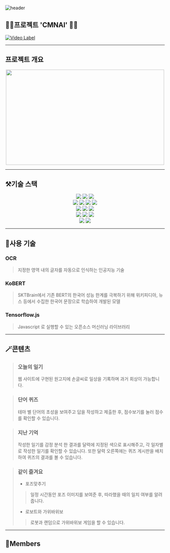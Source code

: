 ![header](https://capsule-render.vercel.app/api?type=waving&color=gradient&customColorList=10&height=350&section=header&text=CMNAI&fontSize=90&desc=노인%20치매%20예방%20및%20재활%20프로그램&descSize=25&descAlignY=75)

## 👴🏻프로젝트 'CMNAI' 👵🏻


[![Video Label](http://img.youtube.com/vi/-zNDuX9tTr8/0.jpg)](https://youtu.be/-zNDuX9tTr8)
 
---
## 프로젝트 개요
<div align="center">
 <img src="https://github.com/mstar23/CMNAI_proj/assets/79824241/eadc74e1-a27b-497a-8fd9-1944d3d994be" width="500" height="300"/>
</div>



---
## ⚒️기술 스택
<div align="center">
  <img src="https://img.shields.io/badge/pycharm-000000?style=for-the-badge&logo=pycharm&logoColor=white">
  <img src="https://img.shields.io/badge/django-092E20?style=for-the-badge&logo=django&logoColor=white">
  <img src="https://img.shields.io/badge/datagrip-000000?style=for-the-badge&logo=datagrip&logoColor=white">
</div>
<div align="center">
  <img src="https://img.shields.io/badge/Python-3776AB?style=for-the-badge&logo=Python&logoColor=white">
  <img src="https://img.shields.io/badge/javascript-F7DF1E?style=for-the-badge&logo=javascript&logoColor=black">
  <img src="https://img.shields.io/badge/html5-E34F26?style=for-the-badge&logo=html5&logoColor=white">
  <img src="https://img.shields.io/badge/css-1572B6?style=for-the-badge&logo=css3&logoColor=white">
</div>
<div align="center">
  <img src="https://img.shields.io/badge/ubuntu-E95420?style=for-the-badge&logo=ubuntu&logoColor=white">
  <img src="https://img.shields.io/badge/mongodb-47A248?style=for-the-badge&logo=mongodb&logoColor=white">
  <img src="https://img.shields.io/badge/pytorch-EE4C2C?style=for-the-badge&logo=pytorch&logoColor=white">
</div>
<div align="center">
  <img src="https://img.shields.io/badge/ec2-FF9900?style=for-the-badge&logo=amazon&logoColor=white">
  <img src="https://img.shields.io/badge/Gunicorn-499848?style=for-the-badge&logo=gunicorn&logoColor=white">
  <img src="https://img.shields.io/badge/Nginx-009639?style=for-the-badge&logo=Nginx&logoColor=white">
</div>
<div align="center">
  <img src="https://img.shields.io/badge/Notion-000000?style=for-the-badge&logo=notion&logoColor=white">
  <img src="https://img.shields.io/badge/github-181717?style=for-the-badge&logo=github&logoColor=white">
</div>

---

## 🙌사용 기술
### OCR<br>
> 지정한 영역 내의 글자를 자동으로 인식하는 인공지능 기술
### KoBERT<br>
> SKTBrain에서 기존 BERT의 한국어 성능 한계를 극복하기 위해 위키피디아, 뉴스 등에서 수집한 한국어 문장으로 학습하여 개발된 모델
### Tensorflow.js
> Javascript 로 실행할 수 있는 오픈소스 머신러닝 라이브러리
---

## 🪄콘텐츠

> ### 오늘의 일기
> 웹 사이트에 구현된 원고지에 손글씨로 일상을 기록하며 과거 회상이 가능합니다.

> ### 단어 퀴즈
> 테마 별 단어의 초성을 보여주고 답을 작성하고 제출한 후, 점수보기를 눌러 점수를 확인할 수 있습니다.

> ### 지난 기억
>  작성한 일기를 감정 분석 한 결과를 달력에 지정된 색으로 표시해주고, 각 일자별로 작성한 일기를 확인할 수 있습니다.
>  또한 달력 오른쪽에는 퀴즈 게시판을 배치하여 퀴즈의 결과를 볼 수 있습니다.

> ### 같이 즐겨요
> * 포즈맞추기
> > 일정 시간동안 포즈 이미지를 보여준 후, 따라했을 때의 일치 여부를 알려줍니다.
> * 로보트와 가위바위보
> > 로봇과 랜덤으로 가위바위보 게임을 할 수 있습니다.

--- 
## 👥Members

 
